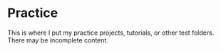 # Practice
 This is where I put my practice projects, tutorials, or other test folders. There may be incomplete content.
